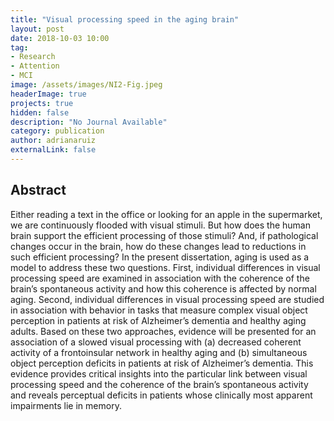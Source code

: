 ```yaml
---
title: "Visual processing speed in the aging brain"
layout: post
date: 2018-10-03 10:00
tag: 
- Research
- Attention
- MCI
image: /assets/images/NI2-Fig.jpeg
headerImage: true
projects: true
hidden: false
description: "No Journal Available"
category: publication
author: adrianaruiz
externalLink: false
---
```


## Abstract
Either reading a text in the office or looking for an apple in the supermarket, we are continuously flooded with visual stimuli. But how does the human brain support the efficient processing of those stimuli? And, if pathological changes occur in the brain, how do these changes lead to reductions in such efficient processing? In the present dissertation, aging is used as a model to address these two questions. First, individual differences in visual processing speed are examined in association with the coherence of the brain’s spontaneous activity and how this coherence is affected by normal aging. Second, individual differences in visual processing speed are studied in association with behavior in tasks that measure complex visual object perception in patients at risk of Alzheimer’s dementia and healthy aging adults. Based on these two approaches, evidence will be presented for an association of a slowed visual processing with (a) decreased coherent activity of a frontoinsular network in healthy aging and (b) simultaneous object perception deficits in patients at risk of Alzheimer’s dementia. This evidence provides critical insights into the particular link between visual processing speed and the coherence of the brain’s spontaneous activity and reveals perceptual deficits in patients whose clinically most apparent impairments lie in memory.
